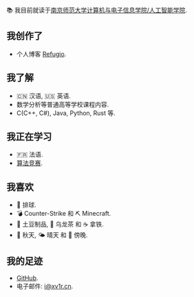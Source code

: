 📚 我目前就读于[南京师范大学](https://www.nnu.edu.cn/)[计算机与电子信息学院/人工智能学院](http://ceai.njnu.edu.cn/).

## 我创作了

- 个人博客 [Refugio](https://xv1r.cn/).

## 我了解

- 🇨🇳 汉语, 🇺🇸 英语.
- 数学分析等普通高等学校课程内容.
- C(C++, C#), Java, Python, Rust 等.

## 我正在学习

- 🇫🇷 法语.
- [算法竞赛](https://oi-wiki.org/).

## 我喜欢

- 🏐 排球.
- 💣 Counter-Strike 和 ⛏️ Minecraft.
- 🍟 土豆制品, 🍵 乌龙茶 和 ☕ 拿铁.
- 🍂 秋天, 🌤️ 晴天 和 🌆 傍晚.

## 我的足迹

- [GitHub](https://github.com/xv1rcn).
- 电子邮件: [i@xv1r.cn](mailto:i@xv1r.cn).

